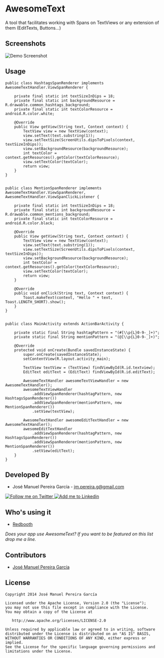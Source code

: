 # AwesomeText
A tool that facilitates working with Spans on TextViews or any extension of them (EditTexts, Buttons...)

Screenshots
-----------

![Demo Screenshot][1]

Usage
-----

    public class HashtagsSpanRenderer implements AwesomeTextHandler.ViewSpanRenderer {

        private final static int textSizeInDips = 18;
        private final static int backgroundResource = R.drawable.common_hashtags_background;
        private final static int textColorResource = android.R.color.white;

        @Override
        public View getView(String text, Context context) {
            TextView view = new TextView(context);
            view.setText(text.substring(1));
            view.setTextSize(ScreenUtils.dipsToPixels(context, textSizeInDips));
            view.setBackgroundResource(backgroundResource);
            int textColor = context.getResources().getColor(textColorResource);
            view.setTextColor(textColor);
            return view;
        }
    }


    public class MentionSpanRenderer implements AwesomeTextHandler.ViewSpanRenderer, AwesomeTextHandler.ViewSpanClickListener {

        private final static int textSizeInDips = 18;
        private final static int backgroundResource = R.drawable.common_mentions_background;
        private final static int textColorResource = android.R.color.black;

        @Override
        public View getView(String text, Context context) {
            TextView view = new TextView(context);
            view.setText(text.substring(1));
            view.setTextSize(ScreenUtils.dipsToPixels(context, textSizeInDips));
            view.setBackgroundResource(backgroundResource);
            int textColor = context.getResources().getColor(textColorResource);
            view.setTextColor(textColor);
            return view;
        }

        @Override
        public void onClick(String text, Context context) {
            Toast.makeText(context, "Hello " + text, Toast.LENGTH_SHORT).show();
        }
    }


    public class MainActivity extends ActionBarActivity {
    
        private static final String hashtagPattern = "(#[\\p{L}0-9-_]+)";
        private static final String mentionPattern = "(@[\\p{L}0-9-_]+)";

        @Override
        protected void onCreate(Bundle savedInstanceState) {
            super.onCreate(savedInstanceState);
            setContentView(R.layout.activity_main);

            TextView textView = (TextView) findViewById(R.id.textview);
            EditText editText = (EditText) findViewById(R.id.editText);

            AwesomeTextHandler awesomeTextViewHandler = new AwesomeTextHandler();
            awesomeTextViewHandler
                .addViewSpanRenderer(hashtagPattern, new HashtagsSpanRenderer())
                .addViewSpanRenderer(mentionPattern, new MentionSpanRenderer())
                .setView(textView);

            AwesomeTextHandler awesomeEditTextHandler = new AwesomeTextHandler();
            awesomeEditTextHandler
                .addViewSpanRenderer(hashtagPattern, new HashtagsSpanRenderer())
                .addViewSpanRenderer(mentionPattern, new MentionSpanRenderer())
                .setView(editText);
        }
    }

Developed By
------------

* José Manuel Pereira García - <jm.pereira.g@gmail.com>

<a href="https://twitter.com/jmpergar">
  <img alt="Follow me on Twitter" src="http://imageshack.us/a/img812/3923/smallth.png" />
</a>
<a href="http://www.linkedin.com/in/jmpergar">
  <img alt="Add me to Linkedin" src="http://imageshack.us/a/img41/7877/smallld.png" />
</a>

Who's using it
--------------

* [Redbooth][2]

*Does your app use AwesomeText? If you want to be featured on this list drop me a line.*

Contributors
------------

* [José Manuel Pereira García][3]

License
-------

    Copyright 2014 José Manuel Pereira García

    Licensed under the Apache License, Version 2.0 (the "License");
    you may not use this file except in compliance with the License.
    You may obtain a copy of the License at

       http://www.apache.org/licenses/LICENSE-2.0

    Unless required by applicable law or agreed to in writing, software
    distributed under the License is distributed on an "AS IS" BASIS,
    WITHOUT WARRANTIES OR CONDITIONS OF ANY KIND, either express or implied.
    See the License for the specific language governing permissions and
    limitations under the License.


[1]: https://raw.githubusercontent.com/JMPergar/AwesomeText/master/Screenshot.png
[2]: https://redbooth.com
[3]: https://github.com/JMPergar
